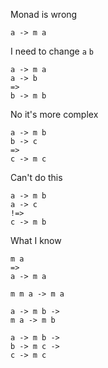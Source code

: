 Monad is wrong

```
a -> m a
```

I need to change `a` `b`

```
a -> m a
a -> b
=>
b -> m b
```

No it's more complex

```
a -> m b
b -> c
=>
c -> m c
```

Can't do this

```
a -> m b
a -> c
!=>
c -> m b
```

What I know

```
m a
=>
a -> m a

m m a -> m a

a -> m b ->
m a -> m b

a -> m b ->
b -> m c -> 
c -> m c
```
